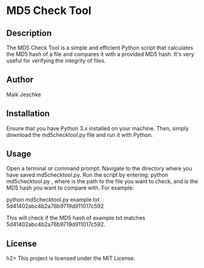 <h1>MD5 Check Tool</h1>
<h2>Description</h2>
The MD5 Check Tool is a simple and efficient Python script that calculates the MD5 hash of a file and compares it with a provided MD5 hash. It's very useful for verifying the integrity of files.

<h2>Author</h3>
Maik Jeschke

<h2>Installation</h2>
Ensure that you have Python 3.x installed on your machine. Then, simply download the md5checktool.py file and run it with Python.

<h2>Usage</h2>
Open a terminal or command prompt.
Navigate to the directory where you have saved md5checktool.py.
Run the script by entering: python md5checktool.py <path_to_file> <md5_checksum>, where <path_to_file> is the path to the file you want to check, and <md5_checksum> is the MD5 hash you want to compare with.
For example:

python md5checktool.py example.txt 5d41402abc4b2a76b9719d911017c592

This will check if the MD5 hash of example.txt matches 5d41402abc4b2a76b9719d911017c592.

<h2>License</h2>h2>
This project is licensed under the MIT License.
